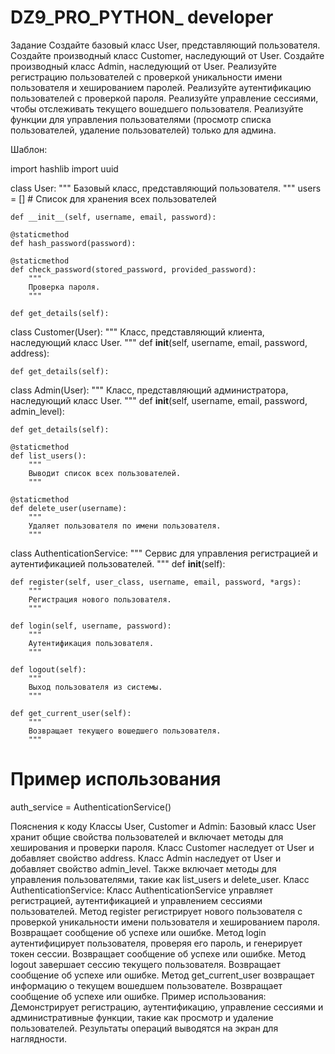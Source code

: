 # DZ9_PRO_PYTHON_ developer

Задание
Создайте базовый класс User, представляющий пользователя.
Создайте производный класс Customer, наследующий от User.
Создайте производный класс Admin, наследующий от User.
Реализуйте регистрацию пользователей с проверкой уникальности имени пользователя и хешированием паролей.
Реализуйте аутентификацию пользователей с проверкой пароля.
Реализуйте управление сессиями, чтобы отслеживать текущего вошедшего пользователя.
Реализуйте функции для управления пользователями (просмотр списка пользователей, удаление пользователей) только для админа.

Шаблон:


import hashlib
import uuid

class User:
    """
    Базовый класс, представляющий пользователя.
    """
    users = []  # Список для хранения всех пользователей

    def __init__(self, username, email, password):

    @staticmethod
    def hash_password(password):

    @staticmethod
    def check_password(stored_password, provided_password):
        """
        Проверка пароля.
        """

    def get_details(self):

class Customer(User):
    """
    Класс, представляющий клиента, наследующий класс User.
    """
    def __init__(self, username, email, password, address):

    def get_details(self):

class Admin(User):
    """
    Класс, представляющий администратора, наследующий класс User.
    """
    def __init__(self, username, email, password, admin_level):

    def get_details(self):

    @staticmethod
    def list_users():
        """
        Выводит список всех пользователей.
        """

    @staticmethod
    def delete_user(username):
        """
        Удаляет пользователя по имени пользователя.
        """

class AuthenticationService:
    """
    Сервис для управления регистрацией и аутентификацией пользователей.
    """
    def __init__(self):

    def register(self, user_class, username, email, password, *args):
        """
        Регистрация нового пользователя.
        """

    def login(self, username, password):
        """
        Аутентификация пользователя.
        """

    def logout(self):
        """
        Выход пользователя из системы.
        """

    def get_current_user(self):
        """
        Возвращает текущего вошедшего пользователя.
        """

# Пример использования

auth_service = AuthenticationService()








Пояснения к коду
Классы User, Customer и Admin:
Базовый класс User хранит общие свойства пользователей и включает методы для хеширования и проверки пароля.
Класс Customer наследует от User и добавляет свойство address.
Класс Admin наследует от User и добавляет свойство admin_level. Также включает методы для управления пользователями, такие как list_users и delete_user.
Класс AuthenticationService:
Класс AuthenticationService управляет регистрацией, аутентификацией и управлением сессиями пользователей.
Метод register регистрирует нового пользователя с проверкой уникальности имени пользователя и хешированием пароля. Возвращает сообщение об успехе или ошибке.
Метод login аутентифицирует пользователя, проверяя его пароль, и генерирует токен сессии. Возвращает сообщение об успехе или ошибке.
Метод logout завершает сессию текущего пользователя. Возвращает сообщение об успехе или ошибке.
Метод get_current_user возвращает информацию о текущем вошедшем пользователе. Возвращает сообщение об успехе или ошибке.
Пример использования:
Демонстрирует регистрацию, аутентификацию, управление сессиями и административные функции, такие как просмотр и удаление пользователей.
Результаты операций выводятся на экран для наглядности.

